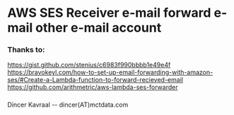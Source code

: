 # AWS SES Receiver e-mail forward e-mail other e-mail account



### Thanks to:
https://gist.github.com/stenius/c6983f990bbbb1e49e4f
https://bravokeyl.com/how-to-set-up-email-forwarding-with-amazon-ses/#Create-a-Lambda-function-to-forward-recieved-email
https://github.com/arithmetric/aws-lambda-ses-forwarder

###

Dincer Kavraal -- dincer(AT)mctdata.com

